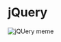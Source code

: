 # jQuery

![jQUery meme](https://s3.amazonaws.com/intranet-projects-files/holbertonschool-higher-level_programming+/305/1f1ihd.jpg "Cat_meme")
